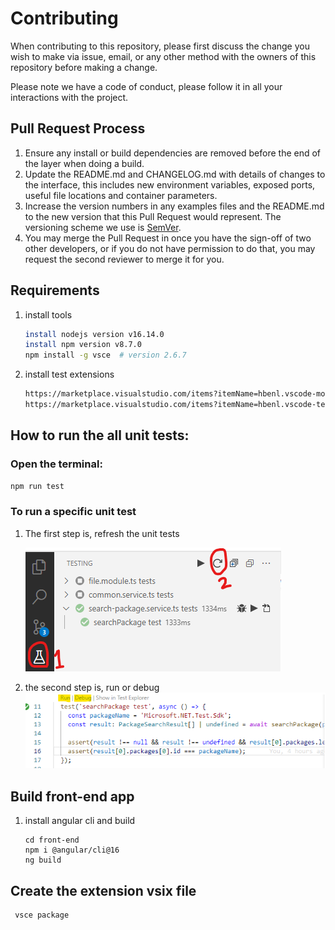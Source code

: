 # Contributing

When contributing to this repository, please first discuss the change you wish to make via issue,
email, or any other method with the owners of this repository before making a change.

Please note we have a code of conduct, please follow it in all your interactions with the project.

## Pull Request Process

1. Ensure any install or build dependencies are removed before the end of the layer when doing a
   build.
2. Update the README.md and CHANGELOG.md with details of changes to the interface, this includes new environment
   variables, exposed ports, useful file locations and container parameters.
3. Increase the version numbers in any examples files and the README.md to the new version that this
   Pull Request would represent. The versioning scheme we use is [SemVer](http://semver.org/).
4. You may merge the Pull Request in once you have the sign-off of two other developers, or if you
   do not have permission to do that, you may request the second reviewer to merge it for you.

## Requirements

1. install tools
   ```sh
   install nodejs version v16.14.0
   install npm version v8.7.0
   npm install -g vsce  # version 2.6.7
   ```
2. install test extensions
   ```sh
   https://marketplace.visualstudio.com/items?itemName=hbenl.vscode-mocha-test-adapter
   https://marketplace.visualstudio.com/items?itemName=hbenl.vscode-test-explorer
   ```

## How to run the all unit tests:

### Open the terminal:

```sh
npm run test
```

### To run a specific unit test

1. The first step is, refresh the unit tests

   ![test explorer](images/test-explorer.png)

2. the second step is, run or debug
   ![run or debug](images/vscode-run-and-debug.png)

## Build front-end app

1. install angular cli and build
   ```
   cd front-end
   npm i @angular/cli@16
   ng build
   ```

## Create the extension vsix file

```
 vsce package
```
